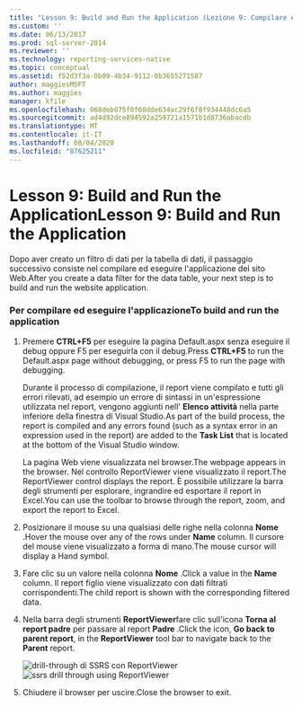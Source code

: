 ```yaml
---
title: "Lesson 9: Build and Run the Application (Lezione 9: Compilare ed eseguire l'applicazione) | Microsoft Docs"
ms.custom: ''
ms.date: 06/13/2017
ms.prod: sql-server-2014
ms.reviewer: ''
ms.technology: reporting-services-native
ms.topic: conceptual
ms.assetid: f52d3f3a-0b09-4b34-9112-0b3655271587
author: maggiesMSFT
ms.author: maggies
manager: kfile
ms.openlocfilehash: 068deb075f0f60dde634ac29f6f8f934448dc6a5
ms.sourcegitcommit: ad4d92dce894592a259721a1571b1d8736abacdb
ms.translationtype: MT
ms.contentlocale: it-IT
ms.lasthandoff: 08/04/2020
ms.locfileid: "87625211"
---
```

# <a name="lesson-9-build-and-run-the-application"></a><span data-ttu-id="471d2-102">Lesson 9: Build and Run the Application</span><span class="sxs-lookup"><span data-stu-id="471d2-102">Lesson 9: Build and Run the Application</span></span>
  <span data-ttu-id="471d2-103">Dopo aver creato un filtro di dati per la tabella di dati, il passaggio successivo consiste nel compilare ed eseguire l'applicazione del sito Web.</span><span class="sxs-lookup"><span data-stu-id="471d2-103">After you create a data filter for the data table, your next step is to build and run the website application.</span></span>

### <a name="to-build-and-run-the-application"></a><span data-ttu-id="471d2-104">Per compilare ed eseguire l'applicazione</span><span class="sxs-lookup"><span data-stu-id="471d2-104">To build and run the application</span></span>

1.  <span data-ttu-id="471d2-105">Premere **CTRL+F5** per eseguire la pagina Default.aspx senza eseguire il debug oppure F5 per eseguirla con il debug.</span><span class="sxs-lookup"><span data-stu-id="471d2-105">Press **CTRL+F5** to run the Default.aspx page without debugging, or press F5 to run the page with debugging.</span></span>

     <span data-ttu-id="471d2-106">Durante il processo di compilazione, il report viene compilato e tutti gli errori rilevati, ad esempio un errore di sintassi in un'espressione utilizzata nel report, vengono aggiunti nell' **Elenco attività** nella parte inferiore della finestra di Visual Studio.</span><span class="sxs-lookup"><span data-stu-id="471d2-106">As part of the build process, the report is compiled and any errors found (such as a syntax error in an expression used in the report) are added to the **Task List** that is located at the bottom of the Visual Studio window.</span></span>

     <span data-ttu-id="471d2-107">La pagina Web viene visualizzata nel browser.</span><span class="sxs-lookup"><span data-stu-id="471d2-107">The webpage appears in the browser.</span></span> <span data-ttu-id="471d2-108">Nel controllo ReportViewer viene visualizzato il report.</span><span class="sxs-lookup"><span data-stu-id="471d2-108">The ReportViewer control displays the report.</span></span> <span data-ttu-id="471d2-109">È possibile utilizzare la barra degli strumenti per esplorare, ingrandire ed esportare il report in Excel.</span><span class="sxs-lookup"><span data-stu-id="471d2-109">You can use the toolbar to browse through the report, zoom, and export the report to Excel.</span></span>

2.  <span data-ttu-id="471d2-110">Posizionare il mouse su una qualsiasi delle righe nella colonna **Nome** .</span><span class="sxs-lookup"><span data-stu-id="471d2-110">Hover the mouse over any of the rows under **Name** column.</span></span> <span data-ttu-id="471d2-111">Il cursore del mouse viene visualizzato a forma di mano.</span><span class="sxs-lookup"><span data-stu-id="471d2-111">The mouse cursor will display a Hand symbol.</span></span>

3.  <span data-ttu-id="471d2-112">Fare clic su un valore nella colonna **Nome** .</span><span class="sxs-lookup"><span data-stu-id="471d2-112">Click a value in the **Name** column.</span></span> <span data-ttu-id="471d2-113">Il report figlio viene visualizzato con dati filtrati corrispondenti.</span><span class="sxs-lookup"><span data-stu-id="471d2-113">The child report is shown with the corresponding filtered data.</span></span>

4.  <span data-ttu-id="471d2-114">Nella barra degli strumenti **ReportViewer**fare clic sull'icona **Torna al report padre** per passare al report **Padre** .</span><span class="sxs-lookup"><span data-stu-id="471d2-114">Click the icon, **Go back to parent report**, in the **ReportViewer** tool bar to navigate back to the **Parent** report.</span></span>

     <span data-ttu-id="471d2-115">![drill-through di SSRS con ReportViewer](../../2014/tutorials/media/ssrs-drillthrough-report.png "drill-through di SSRS con ReportViewer")</span><span class="sxs-lookup"><span data-stu-id="471d2-115">![ssrs drill through using ReportViewer](../../2014/tutorials/media/ssrs-drillthrough-report.png "ssrs drill through using ReportViewer")</span></span>

5.  <span data-ttu-id="471d2-116">Chiudere il browser per uscire.</span><span class="sxs-lookup"><span data-stu-id="471d2-116">Close the browser to exit.</span></span>


